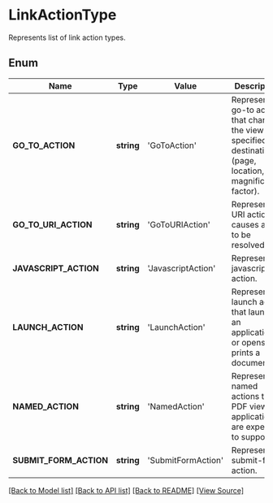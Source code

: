 ﻿# LinkActionType
Represents list of link action types.

## Enum
Name | Type | Value | Description
------------ | ------------- | ------------- | -------------
**GO_TO_ACTION** | **string** | 'GoToAction' | Represents a go-to action that changes the view to a specified destination (page, location, and magnification factor).
**GO_TO_URI_ACTION** | **string** | 'GoToURIAction' | Represents a URI action causes a URI to be resolved.
**JAVASCRIPT_ACTION** | **string** | 'JavascriptAction' | Represents javascript action.
**LAUNCH_ACTION** | **string** | 'LaunchAction' | Represents a launch action that launches an application or opens or prints a document.
**NAMED_ACTION** | **string** | 'NamedAction' | Represents named actions that PDF viewer applications are expected to support.
**SUBMIT_FORM_ACTION** | **string** | 'SubmitFormAction' | Represents submit-form action.

[[Back to Model list]](../README.md#documentation-for-models) [[Back to API list]](../README.md#documentation-for-api-endpoints) [[Back to README]](../README.md) [[View Source]](../src/Aspose/PDF/Model/LinkActionType.php)

